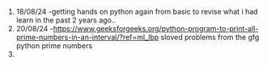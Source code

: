 1. 18/08/24 -getting hands on python again from basic to revise what i had learn in the past 2 years ago..
2. 20/08/24 -https://www.geeksforgeeks.org/python-program-to-print-all-prime-numbers-in-an-interval/?ref=ml_lbp sloved problems from the gfg python prime numbers
3.
